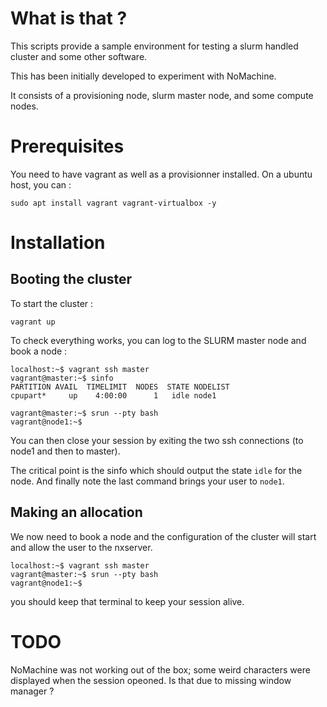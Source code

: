 # What is that ?

This scripts provide a sample environment for testing a slurm handled cluster and some other software. 

This has been initially developed to experiment with NoMachine.

It consists of a provisioning node, slurm master node, and some compute nodes.

# Prerequisites

You need to have vagrant as well as a provisionner installed. On a ubuntu host, you can :

	sudo apt install vagrant vagrant-virtualbox -y

# Installation

## Booting the cluster

To start the cluster :

```
vagrant up
```

To check everything works, you can log to the SLURM master node and book a node :

```
localhost:~$ vagrant ssh master
vagrant@master:~$ sinfo
PARTITION AVAIL  TIMELIMIT  NODES  STATE NODELIST 
cpupart*     up    4:00:00      1   idle node1

vagrant@master:~$ srun --pty bash
vagrant@node1:~$ 
```

You can then close your session by exiting the two ssh connections (to node1 and then to master).

The critical point is the sinfo which should output the state `idle` for the node. And finally note the last command brings your user to `node1`.

## Making an allocation

We now need to book a node and the configuration of the cluster will start and allow the user to the nxserver.

```
localhost:~$ vagrant ssh master
vagrant@master:~$ srun --pty bash
vagrant@node1:~$ 
```

you should keep that terminal to keep your session alive.


# TODO

NoMachine was not working out of the box; some weird characters were displayed when the session opeoned. Is that due to missing window manager ?

